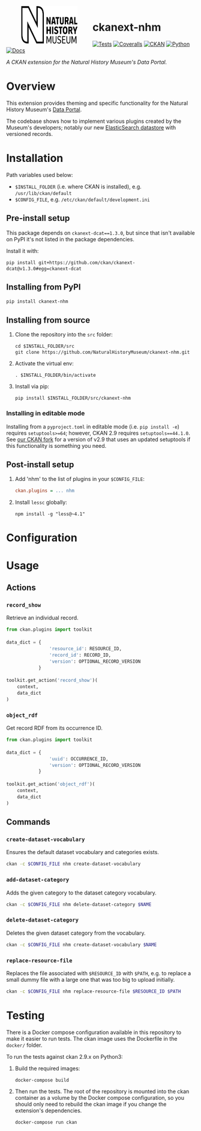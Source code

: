 <!--header-start-->
<img src=".github/nhm-logo.svg" align="left" width="150px" height="100px" hspace="40"/>

# ckanext-nhm

[![Tests](https://img.shields.io/github/actions/workflow/status/NaturalHistoryMuseum/ckanext-nhm/main.yml?style=flat-square)](https://github.com/NaturalHistoryMuseum/ckanext-nhm/actions/workflows/main.yml)
[![Coveralls](https://img.shields.io/coveralls/github/NaturalHistoryMuseum/ckanext-nhm/main?style=flat-square)](https://coveralls.io/github/NaturalHistoryMuseum/ckanext-nhm)
[![CKAN](https://img.shields.io/badge/ckan-2.9.7-orange.svg?style=flat-square)](https://github.com/ckan/ckan)
[![Python](https://img.shields.io/badge/python-3.6%20%7C%203.7%20%7C%203.8-blue.svg?style=flat-square)](https://www.python.org/)
[![Docs](https://img.shields.io/readthedocs/ckanext-nhm?style=flat-square)](https://ckanext-nhm.readthedocs.io)

_A CKAN extension for the Natural History Museum's Data Portal._

<!--header-end-->

# Overview

<!--overview-start-->
This extension provides theming and specific functionality for the Natural History Museum's [Data Portal](https://data.nhm.ac.uk).

The codebase shows how to implement various plugins created by the Museum's developers; notably our new [ElasticSearch datastore](https://github.com/NaturalHistoryMuseum/ckanext-versioned-datastore) with versioned records.

<!--overview-end-->

# Installation

<!--installation-start-->
Path variables used below:
- `$INSTALL_FOLDER` (i.e. where CKAN is installed), e.g. `/usr/lib/ckan/default`
- `$CONFIG_FILE`, e.g. `/etc/ckan/default/development.ini`

## Pre-install setup

This package depends on `ckanext-dcat==1.3.0`, but since that isn't available on PyPI it's not listed in the package dependencies.

Install it with:
```shell
pip install git+https://github.com/ckan/ckanext-dcat@v1.3.0#egg=ckanext-dcat
```

## Installing from PyPI

```shell
pip install ckanext-nhm
```

## Installing from source

1. Clone the repository into the `src` folder:
   ```shell
   cd $INSTALL_FOLDER/src
   git clone https://github.com/NaturalHistoryMuseum/ckanext-nhm.git
   ```

2. Activate the virtual env:
   ```shell
   . $INSTALL_FOLDER/bin/activate
   ```

3. Install via pip:
   ```shell
   pip install $INSTALL_FOLDER/src/ckanext-nhm
   ```

### Installing in editable mode

Installing from a `pyproject.toml` in editable mode (i.e. `pip install -e`) requires `setuptools>=64`; however, CKAN 2.9 requires `setuptools==44.1.0`. See [our CKAN fork](https://github.com/NaturalHistoryMuseum/ckan) for a version of v2.9 that uses an updated setuptools if this functionality is something you need.

## Post-install setup

1. Add 'nhm' to the list of plugins in your `$CONFIG_FILE`:
   ```ini
   ckan.plugins = ... nhm
   ```

2. Install `lessc` globally:
   ```shell
   npm install -g "less@~4.1"
   ```

<!--installation-end-->

# Configuration

<!--configuration-start-->


<!--configuration-end-->

# Usage

<!--usage-start-->
## Actions

### `record_show`
Retrieve an individual record.

```python
from ckan.plugins import toolkit

data_dict = {
                'resource_id': RESOURCE_ID,
                'record_id': RECORD_ID,
                'version': OPTIONAL_RECORD_VERSION
            }

toolkit.get_action('record_show')(
    context,
    data_dict
)
```

### `object_rdf`
Get record RDF from its occurrence ID.

```python
from ckan.plugins import toolkit

data_dict = {
                'uuid': OCCURRENCE_ID,
                'version': OPTIONAL_RECORD_VERSION
            }

toolkit.get_action('object_rdf')(
    context,
    data_dict
)
```

## Commands

### `create-dataset-vocabulary`
Ensures the default dataset vocabulary and categories exists.

```bash
ckan -c $CONFIG_FILE nhm create-dataset-vocabulary
```

### `add-dataset-category`
Adds the given category to the dataset category vocabulary.

```bash
ckan -c $CONFIG_FILE nhm delete-dataset-category $NAME
```

### `delete-dataset-category`
Deletes the given dataset category from the vocabulary.

```bash
ckan -c $CONFIG_FILE nhm create-dataset-vocabulary $NAME
```

### `replace-resource-file`
Replaces the file associated with `$RESOURCE_ID` with `$PATH`, e.g. to replace a small dummy file
with a large one that was too big to upload initially.

```bash
ckan -c $CONFIG_FILE nhm replace-resource-file $RESOURCE_ID $PATH
```

<!--usage-end-->

# Testing

<!--testing-start-->
There is a Docker compose configuration available in this repository to make it easier to run tests. The ckan image uses the Dockerfile in the `docker/` folder.

To run the tests against ckan 2.9.x on Python3:

1. Build the required images:
   ```shell
   docker-compose build
   ```

2. Then run the tests.
   The root of the repository is mounted into the ckan container as a volume by the Docker compose
   configuration, so you should only need to rebuild the ckan image if you change the extension's
   dependencies.
   ```shell
   docker-compose run ckan
   ```

<!--testing-end-->
